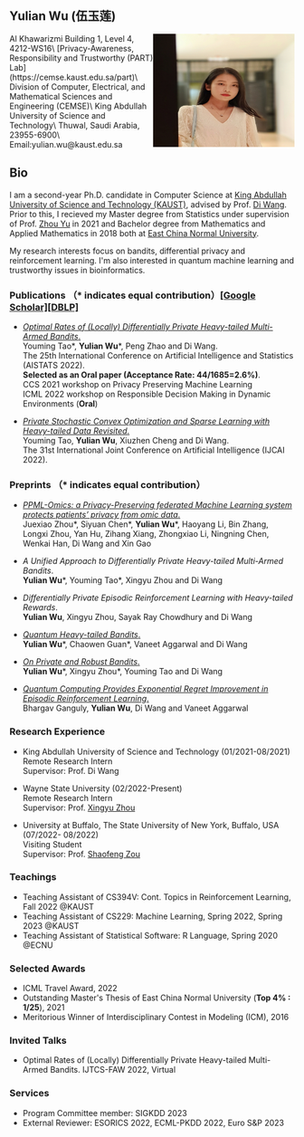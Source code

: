 ## Yulian Wu (伍玉莲)
<img width="250" height="200" src="./Yulian.jpeg" align="right"/>
Al Khawarizmi Building 1, Level 4, 4212-WS16\
[Privacy-Awareness, Responsibility and Trustworthy (PART) Lab](https://cemse.kaust.edu.sa/part)\
Division of Computer, Electrical, and Mathematical Sciences and Engineering (CEMSE)\
King Abdullah University of Science and Technology\
Thuwal, Saudi Arabia, 23955-6900\
Email:yulian.wu@kaust.edu.sa 


## Bio
I am a second-year Ph.D. candidate in Computer Science at [King Abdullah University of Science and Technology (KAUST)](https://www.kaust.edu.sa/en), advised by Prof. [Di Wang](https://shao3wangdi.github.io/). Prior to this, I recieved my Master degree from Statistics under supervision of Prof. [Zhou Yu](https://faculty.ecnu.edu.cn/_s35/wz2/main.psp) in 2021 and Bachelor degree from Mathematics and Applied Mathematics in 2018 both at [East China Normal University](https://www.ecnu.edu.cn/).

My research interests focus on bandits, differential privacy and reinforcement learning. I'm also interested in quantum machine learning and trustworthy issues in bioinformatics.


### Publications （* indicates equal contribution）[[Google Scholar]](https://scholar.google.com/citations?user=10E7OtIAAAAJ&hl=en)[[DBLP]](https://dblp.org/pid/182/8539.html)

- [*Optimal Rates of (Locally) Differentially Private Heavy-tailed Multi-Armed Bandits*.](https://proceedings.mlr.press/v151/tao22a.html) \
  Youming Tao\*, **Yulian Wu**\*, Peng Zhao and Di Wang. \
  The 25th International Conference on Artificial Intelligence and Statistics (AISTATS 2022).\
  **Selected as an Oral paper (Acceptance Rate: 44/1685=2.6%)**.\
   CCS 2021 workshop on Privacy Preserving Machine Learning \
   ICML 2022 workshop on Responsible Decision Making in Dynamic Environments (**Oral**)
 
- [*Private Stochastic Convex Optimization and Sparse Learning with Heavy-tailed Data Revisited*.](https://www.ijcai.org/proceedings/2022/548) \
  Youming Tao, **Yulian Wu**, Xiuzhen Cheng and Di Wang.\
  The 31st International Joint Conference on Artificial Intelligence (IJCAI 2022).
  
### Preprints （* indicates equal contribution）
- [*PPML-Omics: a Privacy-Preserving federated Machine Learning system protects patients’ privacy from omic data*.](https://www.biorxiv.org/content/10.1101/2022.03.23.485485v1.abstract)\
  Juexiao Zhou\*, Siyuan Chen\*, **Yulian Wu**\*, Haoyang Li, Bin Zhang, Longxi Zhou, Yan Hu, Zihang Xiang, Zhongxiao Li, 
  Ningning Chen, Wenkai Han, Di Wang and Xin Gao
  
- *A Unified Approach to Differentially Private Heavy-tailed Multi-Armed Bandits*.\
  **Yulian Wu**\*, Youming Tao\*, Xingyu Zhou and Di Wang
  
- *Differentially Private Episodic Reinforcement Learning with Heavy-tailed Rewards*.\
  **Yulian Wu**, Xingyu Zhou, Sayak Ray Chowdhury and Di Wang
  
- [*Quantum Heavy-tailed Bandits*.](https://arxiv.org/abs/2301.09680)\
  **Yulian Wu**\*, Chaowen Guan\*,  Vaneet Aggarwal and  Di Wang
  
- [*On Private and Robust Bandits*.](https://arxiv.org/abs/2302.02526)\
  **Yulian Wu**\*, Xingyu Zhou\*, Youming Tao and Di Wang
  
- [*Quantum Computing Provides Exponential Regret Improvement in Episodic Reinforcement Learning*.](http://arxiv.org/abs/2302.08617)\
  Bhargav Ganguly, **Yulian Wu**, Di Wang and Vaneet Aggarwal
  
### Research Experience
- King Abdullah University of Science and Technology (01/2021-08/2021)\
  Remote Research Intern\
  Supervisor: Prof. Di Wang
 
- Wayne State University (02/2022-Present)\
  Remote Research Intern\
  Supervisor: Prof. [Xingyu Zhou](https://xingyuzhou.org)
  
- University at Buffalo, The State University of New York, Buffalo, USA (07/2022- 08/2022)\
  Visiting Student\
  Supervisor: Prof. [Shaofeng Zou](http://www.acsu.buffalo.edu/~szou3/)

### Teachings
- Teaching Assistant of CS394V: Cont. Topics in Reinforcement Learning, Fall 2022 @KAUST
- Teaching Assistant of CS229: Machine Learning, Spring 2022, Spring 2023 @KAUST
- Teaching Assistant of Statistical Software: R Language, Spring 2020 @ECNU


### Selected Awards
- ICML Travel Award, 2022 
- Outstanding Master's Thesis of East China Normal University (**Top 4% : 1/25**), 2021 
- Meritorious Winner of Interdisciplinary Contest in Modeling (ICM), 2016 


### Invited Talks
- Optimal Rates of (Locally) Differentially Private Heavy-tailed Multi-Armed Bandits. IJTCS-FAW 2022, Virtual


### Services
- Program Committee member: SIGKDD 2023
- External Reviewer: ESORICS 2022, ECML-PKDD 2022, Euro S&P 2023


<!--<script type="text/javascript" src="//rf.revolvermaps.com/0/0/6.js?i=5t6uoz0hjby&amp;m=7&amp;c=e63100&amp;cr1=ffffff&amp;f=arial&amp;l=0&amp;bv=90&amp;lx=-420&amp;ly=420&amp;hi=20&amp;he=7&amp;hc=a8ddff&amp;rs=80" async="async"></script>-->

<div style="display:inline-block;width:205px;"><script type="text/javascript" src="//rf.revolvermaps.com/0/0/7.js?i=5t6uoz0hjby&amp;m=0&amp;c=ff0000&amp;cr1=ffffff&amp;sx=0" async="async"></script></div>

